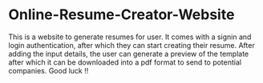 # Online-Resume-Creator-Website

This is a website to generate resumes for user.
It comes with a signin and login authentication, after which they can start creating their resume.
After adding the input details, the user can generate a preview of the template after which it can be downloaded into a pdf format to send to potential companies.
Good luck !!
